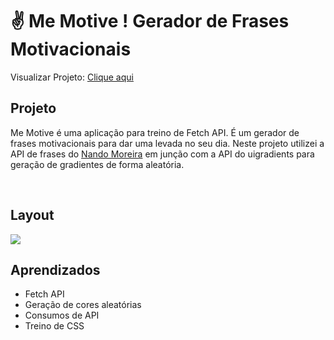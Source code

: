 # ✌ Me Motive ! Gerador de Frases Motivacionais

Visualizar Projeto: [Clique aqui](https://moraislucas.github.io/MeMotive/)
<br>

## Projeto

Me Motive é uma aplicação para treino de Fetch API. É um gerador de frases motivacionais para dar uma levada no seu dia.
Neste projeto utilizei a API de frases do [Nando Moreira](https://github.com/nandomoreirame) em junção com a API do uigradients para geração
de gradientes de forma aleatória.

<br>

## Layout
![](https://github.com/moraislucas/MeMotive/blob/master/preview/1.jpg)

## Aprendizados 
- Fetch API
- Geração de cores aleatórias
- Consumos de API
- Treino de CSS


